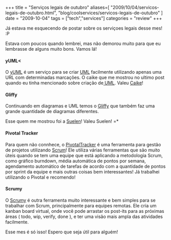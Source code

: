 +++
title = "Serviços legais de outubro"
aliases=[
  "2009/10/04/servicos-legais-de-outubro.html",
  "blog/coolservices/servicos-legais-de-outubro"
]
date = "2009-10-04"
tags = ["tech","services"]
categories = "review"
+++

Já estava me esquecendo de postar sobre os serviçoes legais desse mes! :P

Estava com poucos quando lembrei, mas não demorou muito para que eu
lembrasse de alguns muito bons. Vamos lá!

#### yUML<

O [yUML]( http://yuml.me/diagram/scruffy/class/samples "yUML") é um serviço para se criar [UML]( http://yuml.me/diagram/scruffy/class/samples "UML na wikipedia") facilmente utilizando apenas uma URL com determinadas marcações.
O caike que me mostrou no ultimo post quando eu tinha mencionado sobre criação de[ UML](http://yuml.me/diagram/scruffy/class/samples "UML na wikipedia"). Valeu [Caike](http://www.caikesouza.com/blog/ "Blog do Caike")!

#### Gliffy

Continuando em diagramas e UML temos o
[Gliffy](http://www.gliffy.com/examples/SWOT/ "Gliffy") que também faz
uma grande quantidade de diagramas diferentes.

Esse quem me mostrou foi a [Suelen](http://twitter.com/suelengc
"Suelen no Twitter")! Valeu Suelen! =*

#### Pivotal Tracker

Para quem não connhece, o
[PivotalTracker](http://www.pivotaltracker.com/ "Pivotal Tracker") é
uma ferramenta para gestão de projetos utilizando
[Scrum](http://en.wikipedia.org/wiki/Scrum_(development) "Scrum na
Wikipedia")! Ele utiliza várias ferramentas que são muito úteis quando
se tem uma equipe que está aplicando a metodologia Scrum, como gráfico
burndown, média automática de pontos por semana, agendamento
automático de tarefas de acordo com a quantidade de pontos por sprint
da equipe e mais outras coisas bem interessantes! Já trabalhei
utilizando o Pivotal e recomendo!

#### Scrumy

O [Scrumy](http://scrumy.com "Scrumy") é outra ferramenta muito
interessante e bem simples para se trabalhar com Scrum, principalmente
para equipes remotas. Ele cria um kanban board virtual, onde você pode
arrastar os post-its para as próximas áreas ( todo, wip, verify, done
), e ter uma visão mais ampla das atividades facilmente.

Esse mes é só isso! Espero que seja útil para alguém!
